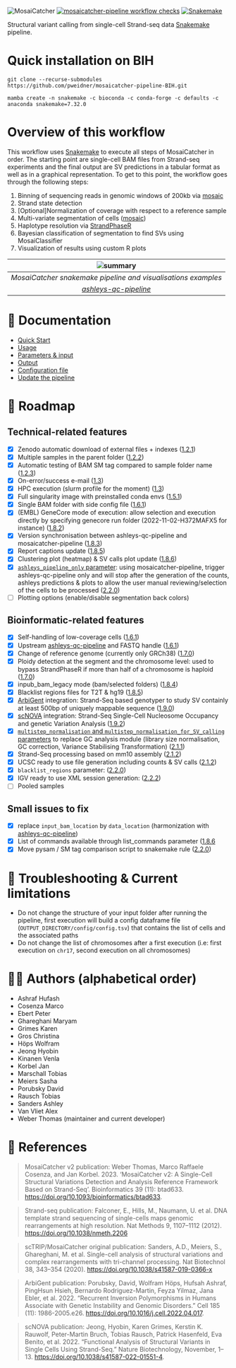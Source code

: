 ![MosaiCatcher](docs/images/mosaic_logo.png)
[![mosaicatcher-pipeline workflow checks](https://github.com/friendsofstrandseq/mosaicatcher-pipeline/actions/workflows/main.yaml/badge.svg)](https://github.com/friendsofstrandseq/mosaicatcher-pipeline/actions/workflows/main.yaml)
[![Snakemake](https://img.shields.io/badge/sna.0-brightgreen.svg)](https://snakemake.github.io)

Structural variant calling from single-cell Strand-seq data [Snakemake](https://github.com/snakemake/snakemake) pipeline.

# Quick installation on BIH

```{bash}
git clone --recurse-submodules https://github.com/pweidner/mosaicatcher-pipeline-BIH.git
```

```{bash}
mamba create -n snakemake -c bioconda -c conda-forge -c defaults -c anaconda snakemake=7.32.0
```

# Overview of this workflow

This workflow uses [Snakemake](https://github.com/snakemake/snakemake) to
execute all steps of MosaiCatcher in order. The starting point are single-cell
BAM files from Strand-seq experiments and the final output are SV predictions in
a tabular format as well as in a graphical representation. To get to this point,
the workflow goes through the following steps:

1. Binning of sequencing reads in genomic windows of 200kb via [mosaic](https://github.com/friendsofstrandseq/mosaicatcher)
2. Strand state detection
3. [Optional]Normalization of coverage with respect to a reference sample
4. Multi-variate segmentation of cells ([mosaic](https://github.com/friendsofstrandseq/mosaicatcher))
5. Haplotype resolution via [StrandPhaseR](https://github.com/daewoooo/StrandPhaseR)
6. Bayesian classification of segmentation to find SVs using MosaiClassifier
7. Visualization of results using custom R plots

|                    ![summary](docs/images/figure_pipeline.png)                     |
| :--------------------------------------------------------------------------------: |
|           _MosaiCatcher snakemake pipeline and visualisations examples_            |
| _[ashleys-qc-pipeline](https://github.com/friendsofstrandseq/ashleys-qc-pipeline)_ |

# 📘 Documentation

- [Quick Start](docs/usage.md#quick-start)
- [Usage](docs/usage.md)
- [Parameters & input](docs/parameters.md)
- [Output](docs/output.md)
- [Configuration file](config/README.md)
- [Update the pipeline](docs/usage.md#update-procedure)

# 📆 Roadmap

## Technical-related features

- [x] Zenodo automatic download of external files + indexes ([1.2.1](https://github.com/friendsofstrandseq/mosaicatcher-pipeline/releases/tag/1.2.1))
- [x] Multiple samples in the parent folder ([1.2.2](https://github.com/friendsofstrandseq/mosaicatcher-pipeline/releases/tag/1.2.2))
- [x] Automatic testing of BAM SM tag compared to sample folder name ([1.2.3](https://github.com/friendsofstrandseq/mosaicatcher-pipeline/releases/tag/1.2.3))
- [x] On-error/success e-mail ([1.3](https://github.com/friendsofstrandseq/mosaicatcher-pipeline/releases/tag/1.3))
- [x] HPC execution (slurm profile for the moment) ([1.3](https://github.com/friendsofstrandseq/mosaicatcher-pipeline/releases/tag/1.3))
- [x] Full singularity image with preinstalled conda envs ([1.5.1](https://github.com/friendsofstrandseq/mosaicatcher-pipeline/releases/tag/1.5.1))
- [x] Single BAM folder with side config file ([1.6.1](https://github.com/friendsofstrandseq/mosaicatcher-pipeline/releases/tag/1.6.1))
- [x] (EMBL) GeneCore mode of execution: allow selection and execution directly by specifying genecore run folder (2022-11-02-H372MAFX5 for instance) ([1.8.2](https://github.com/friendsofstrandseq/mosaicatcher-pipeline/releases/tag/1.8.2))
- [x] Version synchronisation between ashleys-qc-pipeline and mosaicatcher-pipeline ([1.8.3](https://github.com/friendsofstrandseq/mosaicatcher-pipeline/releases/tag/1.8.3))
- [x] Report captions update ([1.8.5](https://github.com/friendsofstrandseq/mosaicatcher-pipeline/releases/tag/1.8.5))
- [x] Clustering plot (heatmap) & SV calls plot update ([1.8.6](https://github.com/friendsofstrandseq/mosaicatcher-pipeline/releases/tag/1.8.6))
- [x] [`ashleys_pipeline_only` parameter](/docs/usage.md#usage): using mosaicatcher-pipeline, trigger ashleys-qc-pipeline only and will stop after the generation of the counts, ashleys predictions & plots to allow the user manual reviewing/selection of the cells to be processed ([2.2.0](https://github.com/friendsofstrandseq/mosaicatcher-pipeline/releases/tag/2.2.0))
- [ ] Plotting options (enable/disable segmentation back colors)

## Bioinformatic-related features

- [x] Self-handling of low-coverage cells ([1.6.1](https://github.com/friendsofstrandseq/mosaicatcher-pipeline/releases/tag/1.6.1))
- [x] Upstream [ashleys-qc-pipeline](https://github.com/friendsofstrandseq/ashleys-qc-pipeline.git) and FASTQ handle ([1.6.1](https://github.com/friendsofstrandseq/mosaicatcher-pipeline/releases/tag/1.6.1))
- [x] Change of reference genome (currently only GRCh38) ([1.7.0](https://github.com/friendsofstrandseq/mosaicatcher-pipeline/releases/tag/1.7.0))
- [x] Ploidy detection at the segment and the chromosome level: used to bypass StrandPhaseR if more than half of a chromosome is haploid ([1.7.0](https://github.com/friendsofstrandseq/mosaicatcher-pipeline/releases/tag/1.7.0))
- [x] inpub_bam_legacy mode (bam/selected folders) ([1.8.4](https://github.com/friendsofstrandseq/mosaicatcher-pipeline/releases/tag/1.8.4))
- [x] Blacklist regions files for T2T & hg19 ([1.8.5](https://github.com/friendsofstrandseq/mosaicatcher-pipeline/releases/tag/1.8.5))
- [x] [ArbiGent](/docs/usage.md#arbigent-mode-of-execution) integration: Strand-Seq based genotyper to study SV containly at least 500bp of uniquely mappable sequence ([1.9.0](https://github.com/friendsofstrandseq/mosaicatcher-pipeline/releases/tag/1.9.0))
- [x] [scNOVA](/docs/usage.md#scnova-mode-of-execution) integration: Strand-Seq Single-Cell Nucleosome Occupancy and genetic Variation Analysis ([1.9.2](https://github.com/friendsofstrandseq/mosaicatcher-pipeline/releases/tag/1.9.2))
- [x] [`multistep_normalisation` and `multistep_normalisation_for_SV_calling` parameters](/docs/usage.md#multistep-normalisation) to replace GC analysis module (library size normalisation, GC correction, Variance Stabilising Transformation) ([2.1.1](https://github.com/friendsofstrandseq/mosaicatcher-pipeline/releases/tag/2.1.1))
- [x] Strand-Seq processing based on mm10 assembly ([2.1.2](https://github.com/friendsofstrandseq/mosaicatcher-pipeline/releases/tag/2.1.2))
- [x] UCSC ready to use file generation including counts & SV calls ([2.1.2](https://github.com/friendsofstrandseq/mosaicatcher-pipeline/releases/tag/2.1.2))
- [x] `blacklist_regions` parameter: ([2.2.0](https://github.com/friendsofstrandseq/mosaicatcher-pipeline/releases/tag/2.2.0))
- [x] IGV ready to use XML session generation: ([2.2.2](https://github.com/friendsofstrandseq/mosaicatcher-pipeline/releases/tag/2.2.2))
- [ ] Pooled samples

## Small issues to fix

- [x] replace `input_bam_location` by `data_location` (harmonization with [ashleys-qc-pipeline](https://github.com/friendsofstrandseq/ashleys-qc-pipeline.git))
- [x] List of commands available through list_commands parameter ([1.8.6](https://github.com/friendsofstrandseq/mosaicatcher-pipeline/releases/tag/1.8.6)
- [x] Move pysam / SM tag comparison script to snakemake rule ([2.2.0](https://github.com/friendsofstrandseq/mosaicatcher-pipeline/releases/tag/2.2.0))

# 🛑 Troubleshooting & Current limitations

- Do not change the structure of your input folder after running the pipeline, first execution will build a config dataframe file (`OUTPUT_DIRECTORY/config/config.tsv`) that contains the list of cells and the associated paths
- Do not change the list of chromosomes after a first execution (i.e: first execution on `chr17`, second execution on all chromosomes)

# 💂‍♂️ Authors (alphabetical order)

- Ashraf Hufash
- Cosenza Marco
- Ebert Peter
- Ghareghani Maryam
- Grimes Karen
- Gros Christina
- Höps Wolfram
- Jeong Hyobin
- Kinanen Venla
- Korbel Jan
- Marschall Tobias
- Meiers Sasha
- Porubsky David
- Rausch Tobias
- Sanders Ashley
- Van Vliet Alex
- Weber Thomas (maintainer and current developer)

# 📕 References

> MosaiCatcher v2 publication: Weber Thomas, Marco Raffaele Cosenza, and Jan Korbel. 2023. ‘MosaiCatcher v2: A Single-Cell Structural Variations Detection and Analysis Reference Framework Based on Strand-Seq’. Bioinformatics 39 (11): btad633. https://doi.org/10.1093/bioinformatics/btad633.

> Strand-seq publication: Falconer, E., Hills, M., Naumann, U. et al. DNA template strand sequencing of single-cells maps genomic rearrangements at high resolution. Nat Methods 9, 1107–1112 (2012). https://doi.org/10.1038/nmeth.2206

> scTRIP/MosaiCatcher original publication: Sanders, A.D., Meiers, S., Ghareghani, M. et al. Single-cell analysis of structural variations and complex rearrangements with tri-channel processing. Nat Biotechnol 38, 343–354 (2020). https://doi.org/10.1038/s41587-019-0366-x

> ArbiGent publication: Porubsky, David, Wolfram Höps, Hufsah Ashraf, PingHsun Hsieh, Bernardo Rodriguez-Martin, Feyza Yilmaz, Jana Ebler, et al. 2022. “Recurrent Inversion Polymorphisms in Humans Associate with Genetic Instability and Genomic Disorders.” Cell 185 (11): 1986-2005.e26. https://doi.org/10.1016/j.cell.2022.04.017.

> scNOVA publication: Jeong, Hyobin, Karen Grimes, Kerstin K. Rauwolf, Peter-Martin Bruch, Tobias Rausch, Patrick Hasenfeld, Eva Benito, et al. 2022. “Functional Analysis of Structural Variants in Single Cells Using Strand-Seq.” Nature Biotechnology, November, 1–13. https://doi.org/10.1038/s41587-022-01551-4.

